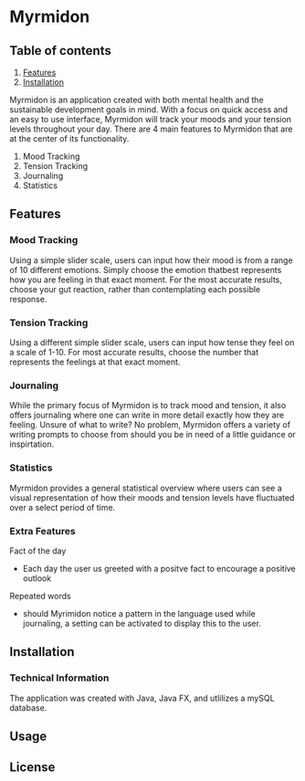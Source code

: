 # Myrmidon 

## Table of contents
1. [Features](#Features)
2. [Installation](#Installation)


Myrmidon is an application created with both mental health and the sustainable development goals in mind. With a focus on quick access and an easy to use interface, Myrmidon will track your moods and your tension levels throughout your day. There are 4 main features to Myrmidon that are at the center of its functionality. 
1. Mood Tracking 
2. Tension Tracking 
3. Journaling 
4. Statistics 
## Features
### Mood Tracking 

Using a simple slider scale, users can input how their mood is from a range of 10 different emotions. Simply choose the emotion thatbest represents how you are feeling in that exact moment. For the most accurate results, choose your gut reaction, rather than contemplating each possible response. 

### Tension Tracking 

Using a different simple slider scale, users can input how tense they feel on a scale of 1-10. For most accurate results, choose the number that represents the feelings at that exact moment. 

### Journaling 

While the primary focus of Myrmidon is to track mood and tension, it also offers journaling where one can write in more detail exactly how they are feeling. Unsure of what to write? No problem, Myrmidon offers a variety of writing prompts to choose from should you be in need of a little guidance or inspirtation. 

### Statistics 

Myrmidon provides a general statistical overview where users can see a visual representation of how their moods and tension levels have fluctuated over a select period of time. 

### Extra Features 
Fact of the day 
 - Each day the user us greeted with a positve fact to encourage a positive outlook 


Repeated words 

- should Myrimidon notice a pattern in the language used while journaling, a setting can be activated to display this to the user. 

## Installation
### Technical Information 
The application was created with Java, Java FX, and utlilizes a mySQL database. 

## Usage

## License




